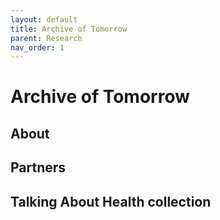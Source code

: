 ```yaml
---
layout: default
title: Archive of Tomorrow
parent: Research
nav_order: 1
---
```


# Archive of Tomorrow

## About 

## Partners 

## Talking About Health collection